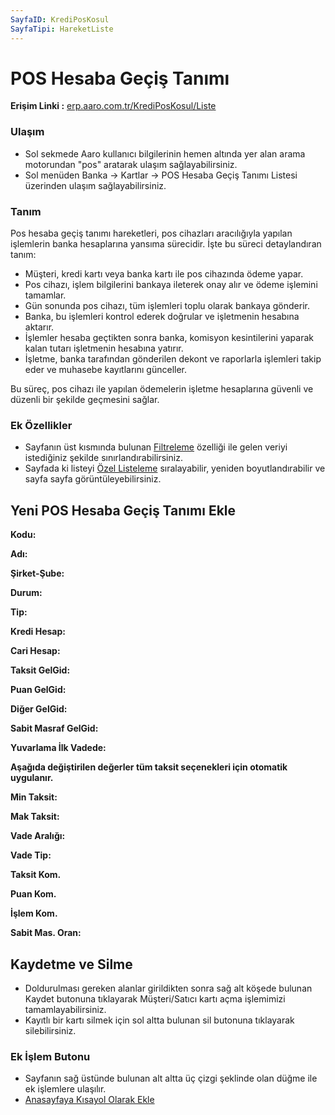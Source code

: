 ```yaml
---
SayfaID: KrediPosKosul
SayfaTipi: HareketListe
---
```


# POS Hesaba Geçiş Tanımı

**Erişim Linki :** [erp.aaro.com.tr/KrediPosKosul/Liste](erp.aaro.com.tr/KrediPosKosul/Liste)

### Ulaşım 

- Sol sekmede Aaro kullanıcı bilgilerinin hemen altında yer alan arama motorundan "pos" aratarak ulaşım sağlayabilirsiniz.
- Sol menüden Banka -> Kartlar -> POS Hesaba Geçiş Tanımı Listesi üzerinden ulaşım sağlayabilirsiniz.

### Tanım

Pos hesaba geçiş tanımı hareketleri, pos cihazları aracılığıyla yapılan işlemlerin banka hesaplarına yansıma sürecidir. 
İşte bu süreci detaylandıran tanım:

- Müşteri, kredi kartı veya banka kartı ile pos cihazında ödeme yapar. 
- Pos cihazı, işlem bilgilerini bankaya ileterek onay alır ve ödeme işlemini tamamlar. 
- Gün sonunda pos cihazı, tüm işlemleri toplu olarak bankaya gönderir. 
- Banka, bu işlemleri kontrol ederek doğrular ve işletmenin hesabına aktarır. 
- İşlemler hesaba geçtikten sonra banka, komisyon kesintilerini yaparak kalan tutarı işletmenin hesabına yatırır. 
- İşletme, banka tarafından gönderilen dekont ve raporlarla işlemleri takip eder ve muhasebe kayıtlarını günceller.

Bu süreç, pos cihazı ile yapılan ödemelerin işletme hesaplarına güvenli ve düzenli bir şekilde geçmesini sağlar.

### Ek Özellikler 

- Sayfanın üst kısmında bulunan [Filtreleme](../TemelOzellikler/SayfaKisitlari.md) özelliği ile gelen veriyi istediğiniz şekilde sınırlandırabilirsiniz.
- Sayfada ki listeyi [Özel Listeleme](../TemelOzellikler/ListeNesnesi.md) sıralayabilir, yeniden boyutlandırabilir ve sayfa sayfa görüntüleyebilirsiniz.

## Yeni POS Hesaba Geçiş Tanımı Ekle

**Kodu:**

**Adı:**

**Şirket-Şube:**

**Durum:**

**Tip:**

**Kredi Hesap:**

**Cari Hesap:**

**Taksit GelGid:**

**Puan GelGid:**

**Diğer GelGid:**

**Sabit Masraf GelGid:**

**Yuvarlama İlk Vadede:**

**Aşağıda değiştirilen değerler tüm taksit seçenekleri için otomatik uygulanır.**

**Min Taksit:**

**Mak Taksit:**

**Vade Aralığı:**

**Vade Tip:**

**Taksit Kom.**

**Puan Kom.**

**İşlem Kom.**

**Sabit Mas. Oran:**



## Kaydetme ve Silme

- Doldurulması gereken alanlar girildikten sonra sağ alt köşede bulunan Kaydet butonuna tıklayarak Müşteri/Satıcı kartı açma işlemimizi tamamlayabilirsiniz.
- Kayıtlı bir kartı silmek için sol altta bulunan sil butonuna tıklayarak silebilirsiniz.

### Ek İşlem Butonu

- Sayfanın sağ üstünde bulunan alt altta üç çizgi şeklinde olan düğme ile ek işlemlere ulaşılır.
- [Anasayfaya Kısayol Olarak Ekle](../TemelOzellikler/KisaYollaraEkleme.md)

